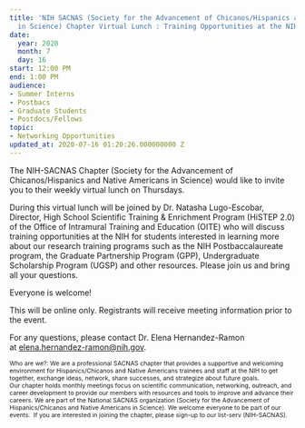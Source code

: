 ```yaml
---
title: 'NIH SACNAS (Society for the Advancement of Chicanos/Hispanics and Native Americans
  in Science) Chapter Virtual Lunch : Training Opportunities at the NIH'
date:
  year: 2020
  month: 7
  day: 16
start: 12:00 PM
end: 1:00 PM
audience:
- Summer Interns
- Postbacs
- Graduate Students
- Postdocs/Fellows
topic:
- Networking Opportunities
updated_at: 2020-07-16 01:20:26.000000000 Z
---
```

The NIH-SACNAS Chapter (Society for the Advancement of
Chicanos/Hispanics and Native Americans in Science) would like to invite
you to their weekly virtual lunch on Thursdays. 

During this virtual lunch will be joined by Dr. Natasha Lugo-Escobar,
Director, High School Scientific Training &amp; Enrichment Program
(HiSTEP 2.0) of the Office of Intramural Training and Education (OITE)
who will discuss training opportunities at the NIH for students
interested in learning more about our research training programs such as
the NIH Postbaccalaureate program, the Graduate Partnership Program
(GPP), Undergraduate Scholarship Program (UGSP) and other resources.
Please join us and bring all your questions. 

Everyone is welcome! 

This will be online only. Registrants will receive meeting information
prior to the event.

For any questions, please contact Dr. Elena Hernandez-Ramon
at [elena.hernandez-ramon@nih.gov](mailto:elena.hernandez-ramon@nih.gov).

<span style="font-size: 8pt;">Who are we?: We are a professional SACNAS
chapter that provides a supportive and welcoming environment for
Hispanics/Chicanos and Native Americans trainees and staff at the NIH to
get together, exchange ideas, network, share successes, and strategize
about future goals. Our chapter holds monthly meetings focus on
scientific communication, networking, outreach, and career development
to provide our members with resources and tools to improve and
advance their careers. We are part of the National SACNAS organization
(Society for the Advancement of Hispanics/Chicanos and Native Americans
in Science). We welcome everyone to be part of our events.  If you are
interested in joining the chapter, please sign-up to our list-serv
(NIH-SACNAS). </span>

 

 

 
